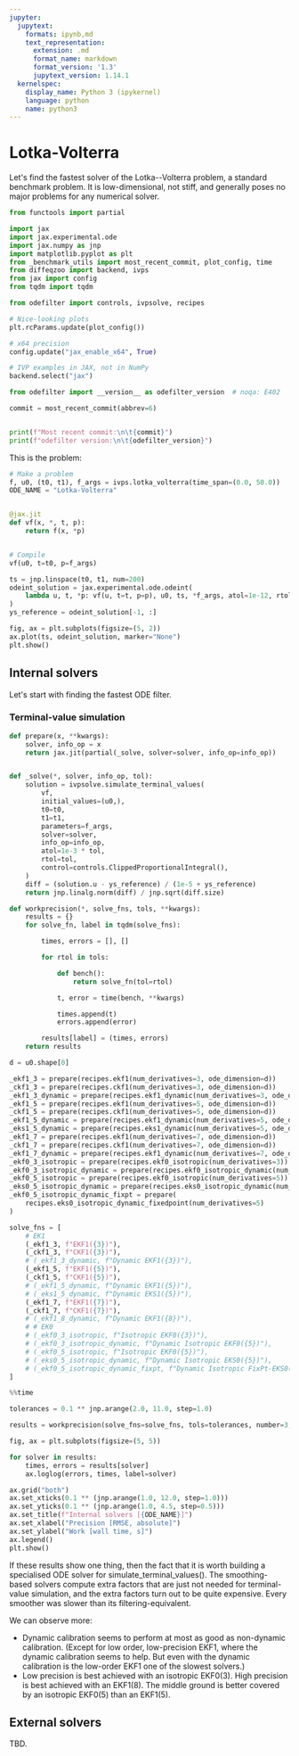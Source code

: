 ```yaml
---
jupyter:
  jupytext:
    formats: ipynb,md
    text_representation:
      extension: .md
      format_name: markdown
      format_version: '1.3'
      jupytext_version: 1.14.1
  kernelspec:
    display_name: Python 3 (ipykernel)
    language: python
    name: python3
---
```


# Lotka-Volterra

Let's find the fastest solver of the Lotka--Volterra problem, a standard benchmark problem. It is low-dimensional, not stiff, and generally poses no major problems for any numerical solver.

```python
from functools import partial

import jax
import jax.experimental.ode
import jax.numpy as jnp
import matplotlib.pyplot as plt
from _benchmark_utils import most_recent_commit, plot_config, time
from diffeqzoo import backend, ivps
from jax import config
from tqdm import tqdm

from odefilter import controls, ivpsolve, recipes

# Nice-looking plots
plt.rcParams.update(plot_config())

# x64 precision
config.update("jax_enable_x64", True)

# IVP examples in JAX, not in NumPy
backend.select("jax")
```

```python
from odefilter import __version__ as odefilter_version  # noqa: E402

commit = most_recent_commit(abbrev=6)


print(f"Most recent commit:\n\t{commit}")
print(f"odefilter version:\n\t{odefilter_version}")
```

This is the problem:

```python
# Make a problem
f, u0, (t0, t1), f_args = ivps.lotka_volterra(time_span=(0.0, 50.0))
ODE_NAME = "Lotka-Volterra"


@jax.jit
def vf(x, *, t, p):
    return f(x, *p)


# Compile
vf(u0, t=t0, p=f_args)

ts = jnp.linspace(t0, t1, num=200)
odeint_solution = jax.experimental.ode.odeint(
    lambda u, t, *p: vf(u, t=t, p=p), u0, ts, *f_args, atol=1e-12, rtol=1e-12
)
ys_reference = odeint_solution[-1, :]

fig, ax = plt.subplots(figsize=(5, 2))
ax.plot(ts, odeint_solution, marker="None")
plt.show()
```

## Internal solvers
Let's start with finding the fastest ODE filter.

### Terminal-value simulation

```python
def prepare(x, **kwargs):
    solver, info_op = x
    return jax.jit(partial(_solve, solver=solver, info_op=info_op))


def _solve(*, solver, info_op, tol):
    solution = ivpsolve.simulate_terminal_values(
        vf,
        initial_values=(u0,),
        t0=t0,
        t1=t1,
        parameters=f_args,
        solver=solver,
        info_op=info_op,
        atol=1e-3 * tol,
        rtol=tol,
        control=controls.ClippedProportionalIntegral(),
    )
    diff = (solution.u - ys_reference) / (1e-5 + ys_reference)
    return jnp.linalg.norm(diff) / jnp.sqrt(diff.size)
```

```python
def workprecision(*, solve_fns, tols, **kwargs):
    results = {}
    for solve_fn, label in tqdm(solve_fns):

        times, errors = [], []

        for rtol in tols:

            def bench():
                return solve_fn(tol=rtol)

            t, error = time(bench, **kwargs)

            times.append(t)
            errors.append(error)

        results[label] = (times, errors)
    return results
```

```python
d = u0.shape[0]

_ekf1_3 = prepare(recipes.ekf1(num_derivatives=3, ode_dimension=d))
_ckf1_3 = prepare(recipes.ckf1(num_derivatives=3, ode_dimension=d))
_ekf1_3_dynamic = prepare(recipes.ekf1_dynamic(num_derivatives=3, ode_dimension=d))
_ekf1_5 = prepare(recipes.ekf1(num_derivatives=5, ode_dimension=d))
_ckf1_5 = prepare(recipes.ckf1(num_derivatives=5, ode_dimension=d))
_ekf1_5_dynamic = prepare(recipes.ekf1_dynamic(num_derivatives=5, ode_dimension=d))
_eks1_5_dynamic = prepare(recipes.eks1_dynamic(num_derivatives=5, ode_dimension=d))
_ekf1_7 = prepare(recipes.ekf1(num_derivatives=7, ode_dimension=d))
_ckf1_7 = prepare(recipes.ckf1(num_derivatives=7, ode_dimension=d))
_ekf1_7_dynamic = prepare(recipes.ekf1_dynamic(num_derivatives=7, ode_dimension=d))
_ekf0_3_isotropic = prepare(recipes.ekf0_isotropic(num_derivatives=3))
_ekf0_3_isotropic_dynamic = prepare(recipes.ekf0_isotropic_dynamic(num_derivatives=3))
_ekf0_5_isotropic = prepare(recipes.ekf0_isotropic(num_derivatives=5))
_eks0_5_isotropic_dynamic = prepare(recipes.eks0_isotropic_dynamic(num_derivatives=5))
_ekf0_5_isotropic_dynamic_fixpt = prepare(
    recipes.eks0_isotropic_dynamic_fixedpoint(num_derivatives=5)
)

solve_fns = [
    # EK1
    (_ekf1_3, f"EKF1({3})"),
    (_ckf1_3, f"CKF1({3})"),
    # (_ekf1_3_dynamic, f"Dynamic EKF1({3})"),
    (_ekf1_5, f"EKF1({5})"),
    (_ckf1_5, f"CKF1({5})"),
    # (_ekf1_5_dynamic, f"Dynamic EKF1({5})"),
    # (_eks1_5_dynamic, f"Dynamic EKS1({5})"),
    (_ekf1_7, f"EKF1({7})"),
    (_ckf1_7, f"CKF1({7})"),
    # (_ekf1_8_dynamic, f"Dynamic EKF1({8})"),
    # # EK0
    # (_ekf0_3_isotropic, f"Isotropic EKF0({3})"),
    # (_ekf0_3_isotropic_dynamic, f"Dynamic Isotropic EKF0({5})"),
    # (_ekf0_5_isotropic, f"Isotropic EKF0({5})"),
    # (_eks0_5_isotropic_dynamic, f"Dynamic Isotropic EKS0({5})"),
    # (_ekf0_5_isotropic_dynamic_fixpt, f"Dynamic Isotropic FixPt-EKS0({5})"),
]
```

```python
%%time

tolerances = 0.1 ** jnp.arange(2.0, 11.0, step=1.0)

results = workprecision(solve_fns=solve_fns, tols=tolerances, number=3, repeat=3)
```

```python
fig, ax = plt.subplots(figsize=(5, 5))

for solver in results:
    times, errors = results[solver]
    ax.loglog(errors, times, label=solver)

ax.grid("both")
ax.set_xticks(0.1 ** (jnp.arange(1.0, 12.0, step=1.0)))
ax.set_yticks(0.1 ** (jnp.arange(1.0, 4.5, step=0.5)))
ax.set_title(f"Internal solvers [{ODE_NAME}]")
ax.set_xlabel("Precision [RMSE, absolute]")
ax.set_ylabel("Work [wall time, s]")
ax.legend()
plt.show()
```

If these results show one thing, then the fact that it is worth building a specialised ODE solver
for simulate_terminal_values(). The smoothing-based solvers compute extra factors that are just not needed for terminal-value simulation, and the extra factors turn out to be quite expensive. Every smoother was slower than its filtering-equivalent.

We can observe more:
* Dynamic calibration seems to perform at most as good as non-dynamic calibration. (Except for low order, low-precision EKF1, where the dynamic calibration seems to help. But even with the dynamic calibration is the low-order EKF1 one of the slowest solvers.)
* Low precision is best achieved with an isotropic EKF0(3). High precision is best achieved with an EKF1(8). The middle ground is better covered by an isotropic EKF0(5) than an EKF1(5).



## External solvers
TBD.
